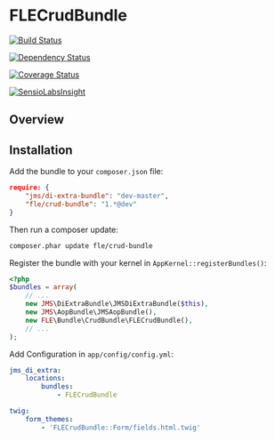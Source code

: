 FLECrudBundle
====================

[![Build Status](https://travis-ci.org/flecomte/CrudBundle.svg)](https://travis-ci.org/flecomte/CrudBundle)

[![Dependency Status](https://www.versioneye.com/user/projects/53d7891b3648f468870002ad/badge.svg)](https://www.versioneye.com/user/projects/53d7891b3648f468870002ad)

[![Coverage Status](https://coveralls.io/repos/flecomte/CrudBundle/badge.png)](https://coveralls.io/r/flecomte/CrudBundle)

[![SensioLabsInsight](https://insight.sensiolabs.com/projects/84a5360f-3171-4bd3-be6b-9f17009a74cd/small.png)](https://insight.sensiolabs.com/projects/84a5360f-3171-4bd3-be6b-9f17009a74cd)

Overview
--------


Installation
------------

Add the bundle to your `composer.json` file:
```json
require: {
    "jms/di-extra-bundle": "dev-master",
    "fle/crud-bundle": "1.*@dev"
}
```

Then run a composer update:

```bash
composer.phar update fle/crud-bundle
```

Register the bundle with your kernel in `AppKernel::registerBundles()`:
```php
<?php
$bundles = array(
    // ...
    new JMS\DiExtraBundle\JMSDiExtraBundle($this),
    new JMS\AopBundle\JMSAopBundle(),
    new FLE\Bundle\CrudBundle\FLECrudBundle(),
    // ...
);
```

Add Configuration in `app/config/config.yml`:
```yaml
jms_di_extra:
    locations:
        bundles:
            - FLECrudBundle

twig:
    form_themes:
        - 'FLECrudBundle::Form/fields.html.twig'
```
